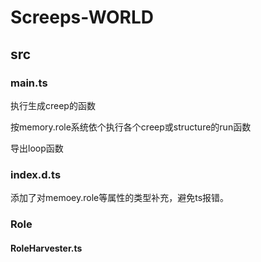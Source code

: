 # Screeps-WORLD
## src

### main.ts

执行生成creep的函数

按memory.role系统依个执行各个creep或structure的run函数

导出loop函数

### index.d.ts

添加了对memoey.role等属性的类型补充，避免ts报错。

### Role
#### RoleHarvester.ts




